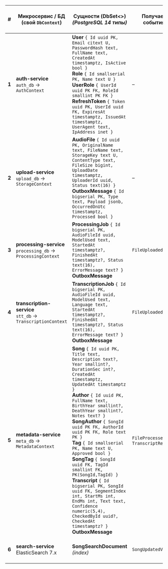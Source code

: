 | #     | Микросервис / БД<br>(свой `DbContext`)                          | **Сущности (DbSet<>)**<br>*(PostgreSQL 14 типы)*                                                                                                                                                                                                                                                                                                                                                                                                                                                                                                                                                                                                                         | Получает события                       | Публикует события                                           | Стек внутри сервиса                                                                      | REST / gRPC, куда обращается **BFF**          |
| ----- | --------------------------------------------------------------- | ------------------------------------------------------------------------------------------------------------------------------------------------------------------------------------------------------------------------------------------------------------------------------------------------------------------------------------------------------------------------------------------------------------------------------------------------------------------------------------------------------------------------------------------------------------------------------------------------------------------------------------------------------------------------ | -------------------------------------- | ----------------------------------------------------------- | ---------------------------------------------------------------------------------------- | --------------------------------------------- |
| **1** | **auth-service**<br>`auth_db` → `AuthContext`                   | **User** `{ Id uuid PK, Email citext U, PasswordHash text, FullName text, CreatedAt timestamptz, IsActive bool }`<br>**Role** `{ Id smallserial PK, Name text U }`<br>**UserRole** `{ UserId uuid PK FK, RoleId smallint PK FK }`<br>**RefreshToken** `{ Token uuid PK, UserId uuid FK, ExpiresAt timestamptz, IssuedAt timestamptz, UserAgent text, IpAddress inet }`                                                                                                                                                                                                                                                                                                   | –                                      | `UserCreatedV1` *(когда регистрируется новый пользователь)* | • ASP.NET Core 8<br>• EF Core 8 + Npgsql<br>• RabbitMQ outbox<br>• JWT                   | `/auth/login` `/auth/register`                |
| **2** | **upload-service**<br>`upload_db` → `StorageContext`            | **AudioFile** `{ Id uuid PK, OriginalName text, FileName text, StorageKey text U, ContentType text, FileSize bigint, UploadDate timestamptz, UploaderId uuid, Status text(16) }`<br>**OutboxMessage** `{ Id bigserial PK, Type text, Payload jsonb, OccurredOnUtc timestamptz, Processed bool }`                                                                                                                                                                                                                                                                                                                                                                         | –                                      | `FileUploadedV1`                                            | • ASP.NET Core (minimal-api)<br>• EF Core 8<br>• MinIO / S3 SDK<br>• RabbitMQ outbox     | `/upload` *(multipart POST)*                  |
| **3** | **processing-service**<br>`processing_db` → `ProcessingContext` | **ProcessingJob** `{ Id bigserial PK, AudioFileId uuid, ModelUsed text, StartedAt timestamptz?, FinishedAt timestamptz?, Status text(16), ErrorMessage text? }`<br>**OutboxMessage**                                                                                                                                                                                                                                                                                                                                                                                                                                                                                     | `FileUploadedV1`                       | `FileProcessedV1`                                           | • WorkerService<br>• EF Core 8 + Dapper<br>• gRPC → Python(Denoise)<br>• RabbitMQ outbox | нет REST; BFF не ходит напрямую               |
| **4** | **transcription-service**<br>`stt_db` → `TranscriptionContext`  | **TranscriptionJob** `{ Id bigserial PK, AudioFileId uuid, ModelUsed text, Language text, StartedAt timestamptz?, FinishedAt timestamptz?, Status text(16), ErrorMessage text? }`<br>**OutboxMessage**                                                                                                                                                                                                                                                                                                                                                                                                                                                                   | `FileUploadedV1`                       | `TranscriptReadyV1`                                         | • WorkerService<br>• EF Core 8<br>• gRPC → Python(Whisper/Vosk)<br>• RabbitMQ outbox     | нет REST                                      |
| **5** | **metadata-service**<br>`meta_db` → `MetadataContext`           | **Song** `{ Id uuid PK, Title text, Description text?, Year smallint?, DurationSec int?, CreatedAt timestamptz, UpdatedAt timestamptz }`<br>**Author** `{ Id uuid PK, FullName text, BirthYear smallint?, DeathYear smallint?, Notes text? }`<br>**SongAuthor** `{ SongId uuid PK FK, AuthorId uuid PK FK, Role text PK }`<br>**Tag** `{ Id smallserial PK, Name text U, Approved bool }`<br>**SongTag** `{ SongId uuid FK, TagId smallint FK, PK(SongId,TagId) }`<br>**Transcript** `{ Id bigserial PK, SongId uuid FK, SegmentIndex int, StartMs int, EndMs int, Text text, Confidence numeric(5,4), CheckedById uuid?, CheckedAt timestamptz? }`<br>**OutboxMessage** | `FileProcessedV1`, `TranscriptReadyV1` | `SongUpdatedV1`                                             | • ASP.NET Core + EF Core 8<br>• RabbitMQ outbox<br>• MediatR for domain events           | `/songs`, `/authors`, `/tags`, `/transcripts` |
| **6** | **search-service**<br>ElasticSearch 7.x                         | **SongSearchDocument** *(index)*                                                                                                                                                                                                                                                                                                                                                                                                                                                                                                                                                                                                                                         | `SongUpdatedV1`                        | –                                                           | • ASP.NET Core Worker<br>• NEST client<br>• RabbitMQ consumer                            | `/search/text`, `/search/filter`              |
